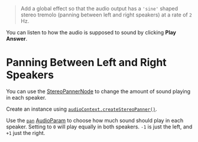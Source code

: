 > Add a global effect so that the audio output has a `'sine'` shaped stereo tremolo (panning between left and right speakers) at a rate of `2` Hz.

You can listen to how the audio is supposed to sound by clicking **Play Answer**.

# Panning Between Left and Right Speakers

You can use the [StereoPannerNode](https://developer.mozilla.org/en-US/docs/Web/API/StereoPannerNode) to change the amount of sound playing in each speaker. 

Create an instance using [`audioContext.createStereoPanner()`](https://developer.mozilla.org/en-US/docs/Web/API/AudioContext/createStereoPanner).

Use the [`pan`](https://developer.mozilla.org/en-US/docs/Web/API/StereoPannerNode/pan) [AudioParam](https://developer.mozilla.org/en-US/docs/Web/API/AudioParam) to choose how much sound should play in each speaker. Setting to `0` will play equally in both speakers. `-1` is just the left, and `+1` just the right.
